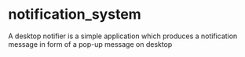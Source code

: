 # notification_system
A desktop notifier is a simple application which produces a notification message in form of a pop-up message on desktop
